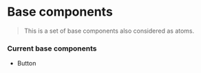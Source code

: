 # Base components

> This is a set of base components also considered as atoms.

### Current base components
- Button
